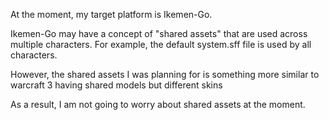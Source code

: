 At the moment, my target platform is Ikemen-Go.

Ikemen-Go may have a concept of "shared assets" that are used across multiple characters. For example, the default system.sff file is used by all characters.

However, the shared assets I was planning for is something more similar to warcraft 3 having shared models but different skins

As a result, I am not going to worry about shared assets at the moment.
